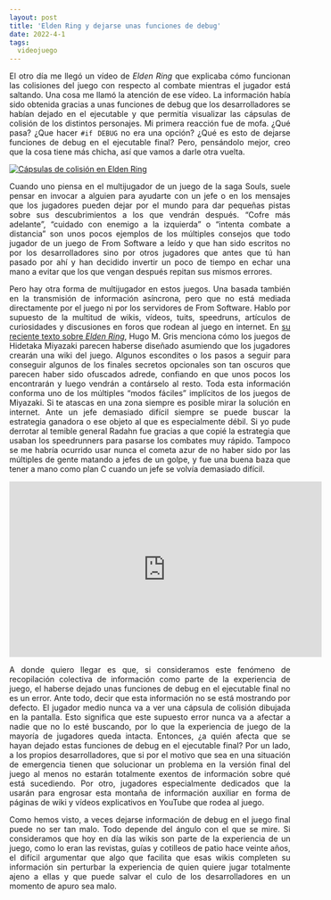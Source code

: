 ```yaml
---
layout: post
title: 'Elden Ring y dejarse unas funciones de debug'
date: 2022-4-1
tags:
  videojuego
---
```

<p style='text-align: justify;'>El otro día me llegó un vídeo de <i>Elden Ring</i> que explicaba cómo funcionan las colisiones del juego con respecto al combate mientras el jugador está saltando. Una cosa me llamó la atención de ese vídeo. La información había sido obtenida gracias a unas funciones de debug que los desarrolladores se habían dejado en el ejecutable y que permitía visualizar las cápsulas de colisión de los distintos personajes. Mi primera reacción fue de mofa. ¿Qué pasa? ¿Que hacer <code>#if DEBUG</code> no era una opción? ¿Qué es esto de dejarse funciones de debug en el ejecutable final? Pero, pensándolo mejor, creo que la cosa tiene más chicha, así que vamos a darle otra vuelta.</p>

<a href="https://youtu.be/8zdbqTHtnr4"><img src="https://raw.githubusercontent.com/asielorz/blog/master/images/elden-ring-colisiones-debug.png" alt="Cápsulas de colisión en Elden Ring"></a>

<p style='text-align: justify;'>Cuando uno piensa en el multijugador de un juego de la saga Souls, suele pensar en invocar a alguien para ayudarte con un jefe o en los mensajes que los jugadores pueden dejar por el mundo para dar pequeñas pistas sobre sus descubrimientos a los que vendrán después. “Cofre más adelante”, “cuidado con enemigo a la izquierda” o “intenta combate a distancia” son unos pocos ejemplos de los múltiples consejos que todo jugador de un juego de From Software a leído y que han sido escritos no por los desarrolladores sino por otros jugadores que antes que tú han pasado por ahí y han decidido invertir un poco de tiempo en echar una mano a evitar que los que vengan después repitan sus mismos errores.</p>

<p style='text-align: justify;'>Pero hay otra forma de multijugador en estos juegos. Una basada también en la transmisión de información asíncrona, pero que no está mediada directamente por el juego ni por los servidores de From Software. Hablo por supuesto de la multitud de wikis, vídeos, tuits, speedruns, artículos de curiosidades y discusiones en foros que rodean al juego en internet. En <a href="https://www.patreon.com/posts/63952709">su reciente texto sobre <i>Elden Ring</i></a>, Hugo M. Gris menciona cómo los juegos de Hidetaka Miyazaki parecen haberse diseñado asumiendo que los jugadores crearán una wiki del juego. Algunos escondites o los pasos a seguir para conseguir algunos de los finales secretos opcionales son tan oscuros que parecen haber sido ofuscados adrede, confiando en que unos pocos los encontrarán y luego vendrán a contárselo al resto. Toda esta información conforma uno de los múltiples “modos fáciles” implícitos de los juegos de Miyazaki. Si te atascas en una zona siempre es posible mirar la solución en internet. Ante un jefe demasiado difícil siempre se puede buscar la estrategia ganadora o ese objeto al que es especialmente débil. Si yo pude derrotar al temible general Radahn fue gracias a que copié la estrategia que usaban los speedrunners para pasarse los combates muy rápido. Tampoco se me habría ocurrido usar nunca el cometa azur de no haber sido por las múltiples de gente matando a jefes de un golpe, y fue una buena baza que tener a mano como plan C cuando un jefe se volvía demasiado difícil.</p>

<iframe width="560" height="315" src="https://www.youtube.com/watch?v=Oaj-QDvYca4" frameborder="0" allow="accelerometer; autoplay; encrypted-media; gyroscope; picture-in-picture" allowfullscreen></iframe>

<p style='text-align: justify;'>A donde quiero llegar es que, si consideramos este fenómeno de recopilación colectiva de información como parte de la experiencia de juego, el haberse dejado unas funciones de debug en el ejecutable final no es un error. Ante todo, decir que esta información no se está mostrando por defecto. El jugador medio nunca va a ver una cápsula de colisión dibujada en la pantalla. Esto significa que este supuesto error nunca va a afectar a nadie que no lo esté buscando, por lo que la experiencia de juego de la mayoría de jugadores queda intacta. Entonces, ¿a quién afecta que se hayan dejado estas funciones de debug en el ejecutable final? Por un lado, a los propios desarrolladores, que si por el motivo que sea en una situación de emergencia tienen que solucionar un problema en la versión final del juego al menos no estarán totalmente exentos de información sobre qué está sucediendo. Por otro, jugadores especialmente dedicados que la usarán para engrosar esta montaña de información auxiliar en forma de páginas de wiki y vídeos explicativos en YouTube que rodea al juego.</p>

<p style='text-align: justify;'>Como hemos visto, a veces dejarse información de debug en el juego final puede no ser tan malo. Todo depende del ángulo con el que se mire. Si consideramos que hoy en día las wikis son parte de la experiencia de un juego, como lo eran las revistas, guías y cotilleos de patio hace veinte años, el difícil argumentar que algo que facilita que esas wikis completen su información sin perturbar la experiencia de quien quiere jugar totalmente ajeno a ellas y que puede salvar el culo de los desarrolladores en un momento de apuro sea malo.</p>
